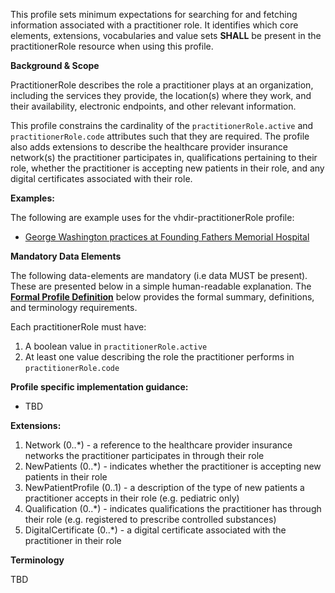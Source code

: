 This profile sets minimum expectations for searching for and fetching information associated with a practitioner role. It identifies which core elements, extensions, vocabularies and value sets **SHALL** be present in the practitionerRole resource when using this profile.

**Background & Scope**

PractitionerRole describes the role a practitioner plays at an organization, including the services they provide, the location(s) where they work, and their availability, electronic endpoints, and other relevant information.

This profile constrains the cardinality of the `practitionerRole.active` and `practitionerRole.code` attributes such that they are required. The profile also adds extensions to describe the healthcare provider insurance network(s) the practitioner participates in, qualifications pertaining to their role, whether the practitioner is accepting new patients in their role, and any digital certificates associated with their role.

**Examples:**

The following are example uses for the vhdir-practitionerRole profile:

-  [George Washington practices at Founding Fathers Memorial Hospital](PractitionerRole-practitionerrole1.html)


**Mandatory Data Elements**

The following data-elements are mandatory (i.e data MUST be present). These are presented below in a simple human-readable explanation. The [**Formal Profile Definition**](#profile) below provides the  formal summary, definitions, and  terminology requirements.  

Each practitionerRole must have:

1.  A boolean value in `practitionerRole.active`
1.  At least one value describing the role the practitioner performs in `practitionerRole.code`


**Profile specific implementation guidance:**

- TBD


**Extensions:**

1.  Network (0..*) - a reference to the healthcare provider insurance networks the practitioner participates in through their role
1.  NewPatients (0..*) - indicates whether the practitioner is accepting new patients in their role
1.  NewPatientProfile (0..1) - a description of the type of new patients a practitioner accepts in their role (e.g. pediatric only)
1.  Qualification (0..*) - indicates qualifications the practitioner has through their role (e.g. registered to prescribe controlled substances)
1.  DigitalCertificate (0..*) - a digital certificate associated with the practitioner in their role


**Terminology**

TBD
